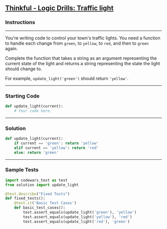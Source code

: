 ## [Thinkful - Logic Drills: Traffic light](https://www.codewars.com/kata/58649884a1659ed6cb000072)

### Instructions

---

You're writing code to control your town's traffic lights. You need a function to handle each change from `green`, to `yellow`, to `red`, and then to `green` again.

Complete the function that takes a string as an argument representing the current state of the light and returns a string representing the state the light should change to.

For example, `update_light('green')` should return `'yellow'`.

---

### Starting Code


```python
def update_light(current):
    # Your code here.
```

---

### Solution


```python
def update_light(current):
    if current == 'green': return 'yellow'
    elif current == 'yellow': return 'red'
    else: return 'green'
```

---

### Sample Tests

```python
import codewars_test as test
from solution import update_light

@test.describe("Fixed Tests")
def fixed_tests():
    @test.it('Basic Test Cases')
    def basic_test_cases():
        test.assert_equals(update_light('green'), 'yellow')
        test.assert_equals(update_light('yellow'), 'red')
        test.assert_equals(update_light('red'), 'green')
        
```
